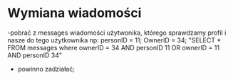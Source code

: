 # Wymiana wiadomości 
 -pobrać z messages wiadomości użytwonika, którego sprawdzamy profil i nasze do tego użytkownika np:
 personID = 11;
 OwnerID = 34;
 "SELECT * FROM messages where ownerID = 34 AND personID 11 OR ownerID = 11 AND personID 34"
 - powinno zadziałać;